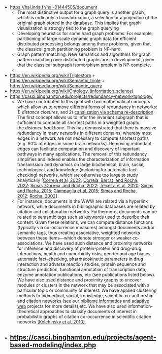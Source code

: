 - https://hal.inria.fr/hal-01444505/document
	- The most distinctive output for a graph query is another graph, which is ordinarily a transformation, a selection or a projection of the original graph stored in the database. This implies that graph visualization is strongly tied to the graph querying
	- Developing heuristics for some hard graph problems: For example, partitioning of large-scale dynamic graph data for efficient distributed processing belongs among these problems, given that the classical graph partitioning problem is NP-hard.
	- Graph pattern matching: New semantics and algorithms for graph pattern matching over distributed graphs are in development, given that the classical subgraph isomorphism problem is NP-complete.
	-
- https://en.wikipedia.org/wiki/Triplestore + https://en.wikipedia.org/wiki/Semantic_triple + https://en.wikipedia.org/wiki/Semantic_query
- https://en.wikipedia.org/wiki/Ontology_(information_science)
- https://casci.binghamton.edu/projects/redundancy-network-topology/
	- We have contributed to this goal with two mathematical concepts which allow us to remove different forms of redundancy in networks: 1) *distance closures*, and 2) [canalization via schema re-description](https://casci.binghamton.edu/projects/control-automata/). The first concept allows us to infer the invariant subgraph that is sufficient to compute all shortest paths in a weighted graph: the *distance backbone*. This has demonstrated that there is massive redundancy in many networks in different domains, whereby most edges in a network are not necessary to compute shortest paths (e.g. 90% of edges in some brain networks). Removing redundant edges can facilitate computation and discovery of important pathways in many applications. The removal of this redundancy simplifies and indeed enables the characterization of information transmission and dynamics on large biochemical, brain, social, technological, and knowledge (including for automatic fact-checking) networks, which are otherwise too large to study analytically [[Correia et al, 2022](https://www.biorxiv.org/content/10.1101/2022.03.02.482557v2); [Correia, Barrat, and Rocha, 2022](https://doi.org/10.1101/2022.02.02.478784); [Simas, Correia, and Rocha, 2022](https://doi.org/10.1093/comnet/cnab021); [Teixeira et al, 2020](https://casci.binghamton.edu/publications/ps/BrainBackbonesComplexNetworks20.pdf); [Simas and Rocha, 2015](https://casci.binghamton.edu/publications/NWS14.php); [Ciampaglia et al, 2015](https://casci.binghamton.edu/publications/PLOSONE15B.php); [Simas and Rocha, 2012](https://casci.binghamton.edu/publications/WI2012.html); [Rocha, 2002](https://casci.binghamton.edu/publications/semimetricIOS.html)] .
	- For instance, documents in the WWW are related via a hyperlink network, while documents in bibliographic databases are related by citation and collaboration networks. Furthermore, documents can be related to semantic tags such as keywords used to describe their content. Given these relations, we can compute distance functions (typically via co-occurrence measures) amongst documents and/or semantic tags, thus creating associative, weighted networks between these items—which denote stronger or weaker co-associations. We have used such distance and proximity networks for inference and discovery of protein-protein and drug-drug interactions, health and comorbidity risks, gender and age biases, automatic fact-checking, pharmacokinetic parameters in drug interaction and adverse reaction studies, protein sequence and structure prediction, functional annotation of transcription data, enzyme annotation publications, etc (see publications listed below). We have also used distance and proximity graphs to uncover modules or clusters in the network that may be associated with a particular topic or community of interest. We have applied clustering methods to biomedical, social, knowledge, scientific co-authorship and citation networks (see our [bibliome informatics](https://casci.binghamton.edu/projects/biomedical-text-mining/) and [adaptive web](https://casci.binghamton.edu/projects/knowledge-networks/) projects for more details),etc. We have also used information-theoretical approaches to classify documents of interest in probabilistic graphs of citation co-occurrence in scientific citation networks [[Kolchinsky et al, 2010]](https://casci.binghamton.edu/publications/TCBB10.html).
- https://casci.binghamton.edu/projects/agent-based-modeling/index.php
	-